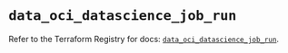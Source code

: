 # `data_oci_datascience_job_run`

Refer to the Terraform Registry for docs: [`data_oci_datascience_job_run`](https://registry.terraform.io/providers/oracle/oci/7.19.0/docs/data-sources/datascience_job_run).
